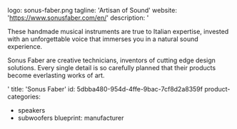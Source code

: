 logo: sonus-faber.png
tagline: 'Artisan of Sound'
website: 'https://www.sonusfaber.com/en/'
description: '<p>These handmade musical instruments are true to Italian expertise,&nbsp;invested with an unforgettable voice that immerses you&nbsp;in a natural sound experience.</p><p>Sonus Faber are creative technicians, inventors of cutting edge design solutions.&nbsp;Every single detail is so carefully planned that their products become&nbsp;everlasting works of art.</p>'
title: 'Sonus Faber'
id: 5dbba480-954d-4ffe-9bac-7cf8d2a8359f
product-categories:
  - speakers
  - subwoofers
blueprint: manufacturer

